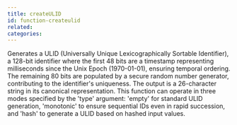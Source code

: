 ```yaml
---
title: createULID
id: function-createulid
related:
categories:
---
```


Generates a ULID (Universally Unique Lexicographically Sortable Identifier), a 128-bit identifier where the first 48 bits are a timestamp representing milliseconds since the Unix Epoch (1970-01-01), ensuring temporal ordering. The remaining 80 bits are populated by a secure random number generator, contributing to the identifier's uniqueness. The output is a 26-character string in its canonical representation. This function can operate in three modes specified by the 'type' argument: 'empty' for standard ULID generation, 'monotonic' to ensure sequential IDs even in rapid succession, and 'hash' to generate a ULID based on hashed input values.